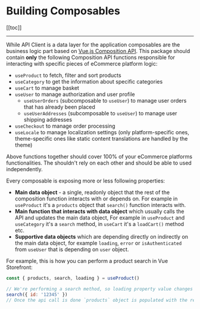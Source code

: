 # Building Composables

[[toc]]

___

While API Client is a data layer for the application composables are the business logic part based on [Vue.js Composition API](https://vue-composition-api-rfc.netlify.com/). This package should contain **only** the following Composition API functions responsible for interacting with specific pieces of eCommerce platform logic:
- `useProduct` to fetch, filter and sort products
- `useCategory` to get the information about specific categories
- `useCart` to manage basket
- `useUser` to manage authorization and user profile
   - `useUserOrders` (subcomposable to `useUser`) to manage user orders that has already been placed
   - `useUserAddresses` (subcomposable to `useUser`) to manage user shipping addresses
- `useCheckout` to manage order processing
- `useLocale` to manage localization settings (only platform-specific ones, theme-specific ones like static content translations are handled by the theme)


Above functions together should cover 100% of your eCommerce platforms functionalities. The shouldn't rely on each other and should be able to used independently.

Every composable is exposing more or less following properties:
- **Main data object** - a single, readonly object that the rest of the composition function interacts with or depends on. For example in `useProduct` it's a `products` object that `search()` function interacts with.
- **Main function that interacts with data object** which usually calls the API and updates the main data object, For example in `useProduct` and `useCategory` it's a `search` method, in `useCart` it's a `loadCart()` method etc.
- **Supportive data objects** which are depending directly on indirectly on the main data object, for example `loading`, `error` or `isAuthenticated` from `useUser` that is depending on `user` object.

For example, this is how you can perform a product search in Vue Storefront:

```js
const { products, search, loading } = useProduct()

// We're performing a search method, so loading property value changes to `true`
search({ id: '12345' })
// Once the api call is done `products` object is populated with the result and `loading` becomes `false` again
```